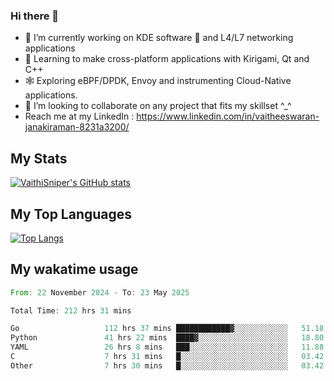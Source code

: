 ### Hi there 👋

- 🔭 I’m currently working on KDE software 💓 and L4/L7 networking applications 
- 📖 Learning to make cross-platform applications with Kirigami, Qt and C++
- 🕸️ Exploring eBPF/DPDK, Envoy and instrumenting Cloud-Native applications. 
- 👯 I’m looking to collaborate on any project that fits my skillset ^_^
- Reach me at my LinkedIn : https://www.linkedin.com/in/vaitheeswaran-janakiraman-8231a3200/

## My Stats
[![VaithiSniper's GitHub stats](https://github-readme-stats.vercel.app/api?username=VaithiSniper&hide=stars&theme=radical)](https://github.com/anuraghazra/github-readme-stats)

## My Top Languages

[![Top Langs](https://github-readme-stats.vercel.app/api/top-langs/?username=VaithiSniper&layout=compact)](https://github.com/anuraghazra/github-readme-stats)

## My wakatime usage

<!--START_SECTION:waka-->

```rust
From: 22 November 2024 - To: 23 May 2025

Total Time: 212 hrs 31 mins

Go                   112 hrs 37 mins ████████████▓░░░░░░░░░░░░   51.18 %
Python               41 hrs 22 mins  ████▓░░░░░░░░░░░░░░░░░░░░   18.80 %
YAML                 26 hrs 8 mins   ███░░░░░░░░░░░░░░░░░░░░░░   11.88 %
C                    7 hrs 31 mins   █░░░░░░░░░░░░░░░░░░░░░░░░   03.42 %
Other                7 hrs 30 mins   █░░░░░░░░░░░░░░░░░░░░░░░░   03.42 %
```

<!--END_SECTION:waka-->
